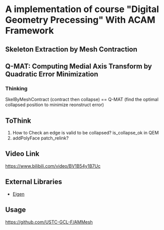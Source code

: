 # A implementation of course "Digital Geometry Precessing" With ACAM Framework

## Skeleton Extraction by Mesh Contraction

## Q-MAT: Computing Medial Axis Transform by Quadratic Error Minimization

### Thinking
SkelByMeshContract (contract then collapse) == Q-MAT (find the optimal collapsed position to minimize reonstruct error)
## ToThink
1. How to Check an edge is valid to be collapsed? is_collapse_ok in QEM
2. addPolyFace patch_relink?
## Video Link
https://www.bilibili.com/video/BV1B54y1B7Uc

## External Libraries

* [Eigen](http://eigen.tuxfamily.org/)

## Usage
https://github.com/USTC-GCL-F/AMMesh
